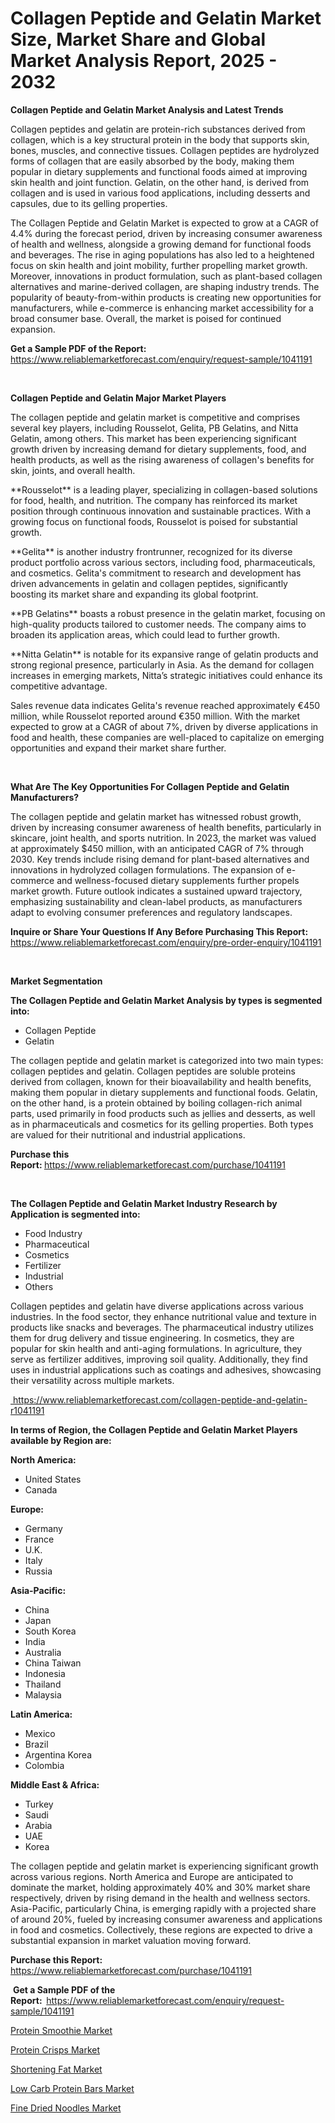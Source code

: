 <p><h1>Collagen Peptide and Gelatin Market Size, Market Share and Global Market Analysis Report, 2025 - 2032</h1></p><p><strong>Collagen Peptide and Gelatin Market Analysis and Latest Trends</strong></p>
<p><p>Collagen peptides and gelatin are protein-rich substances derived from collagen, which is a key structural protein in the body that supports skin, bones, muscles, and connective tissues. Collagen peptides are hydrolyzed forms of collagen that are easily absorbed by the body, making them popular in dietary supplements and functional foods aimed at improving skin health and joint function. Gelatin, on the other hand, is derived from collagen and is used in various food applications, including desserts and capsules, due to its gelling properties.</p><p>The Collagen Peptide and Gelatin Market is expected to grow at a CAGR of 4.4% during the forecast period, driven by increasing consumer awareness of health and wellness, alongside a growing demand for functional foods and beverages. The rise in aging populations has also led to a heightened focus on skin health and joint mobility, further propelling market growth. Moreover, innovations in product formulation, such as plant-based collagen alternatives and marine-derived collagen, are shaping industry trends. The popularity of beauty-from-within products is creating new opportunities for manufacturers, while e-commerce is enhancing market accessibility for a broad consumer base. Overall, the market is poised for continued expansion.</p></p>
<p><strong>Get a Sample PDF of the Report:&nbsp;</strong> <a href="https://www.reliablemarketforecast.com/enquiry/request-sample/1041191?utm_campaign=2130&utm_medium=2&utm_source=Github&utm_content=ia&utm_term=07042025&utm_id=collagen-peptide-and-gelatin">https://www.reliablemarketforecast.com/enquiry/request-sample/1041191</a></p>
<p>&nbsp;</p>
<p><strong>Collagen Peptide and Gelatin Major Market Players</strong></p>
<p><p>The collagen peptide and gelatin market is competitive and comprises several key players, including Rousselot, Gelita, PB Gelatins, and Nitta Gelatin, among others. This market has been experiencing significant growth driven by increasing demand for dietary supplements, food, and health products, as well as the rising awareness of collagen's benefits for skin, joints, and overall health.</p><p>**Rousselot** is a leading player, specializing in collagen-based solutions for food, health, and nutrition. The company has reinforced its market position through continuous innovation and sustainable practices. With a growing focus on functional foods, Rousselot is poised for substantial growth.</p><p>**Gelita** is another industry frontrunner, recognized for its diverse product portfolio across various sectors, including food, pharmaceuticals, and cosmetics. Gelita's commitment to research and development has driven advancements in gelatin and collagen peptides, significantly boosting its market share and expanding its global footprint.</p><p>**PB Gelatins** boasts a robust presence in the gelatin market, focusing on high-quality products tailored to customer needs. The company aims to broaden its application areas, which could lead to further growth.</p><p>**Nitta Gelatin** is notable for its expansive range of gelatin products and strong regional presence, particularly in Asia. As the demand for collagen increases in emerging markets, Nitta’s strategic initiatives could enhance its competitive advantage.</p><p>Sales revenue data indicates Gelita's revenue reached approximately €450 million, while Rousselot reported around €350 million. With the market expected to grow at a CAGR of about 7%, driven by diverse applications in food and health, these companies are well-placed to capitalize on emerging opportunities and expand their market share further.</p></p>
<p>&nbsp;</p>
<p><strong>What Are The Key Opportunities For Collagen Peptide and Gelatin Manufacturers?</strong></p>
<p><p>The collagen peptide and gelatin market has witnessed robust growth, driven by increasing consumer awareness of health benefits, particularly in skincare, joint health, and sports nutrition. In 2023, the market was valued at approximately $450 million, with an anticipated CAGR of 7% through 2030. Key trends include rising demand for plant-based alternatives and innovations in hydrolyzed collagen formulations. The expansion of e-commerce and wellness-focused dietary supplements further propels market growth. Future outlook indicates a sustained upward trajectory, emphasizing sustainability and clean-label products, as manufacturers adapt to evolving consumer preferences and regulatory landscapes.</p></p>
<p><strong>Inquire or Share Your Questions If Any Before Purchasing This Report:</strong> <a href="https://www.reliablemarketforecast.com/enquiry/pre-order-enquiry/1041191?utm_campaign=2130&utm_medium=2&utm_source=Github&utm_content=ia&utm_term=07042025&utm_id=collagen-peptide-and-gelatin">https://www.reliablemarketforecast.com/enquiry/pre-order-enquiry/1041191</a></p>
<p>&nbsp;</p>
<p><strong>Market Segmentation</strong></p>
<p><strong>The Collagen Peptide and Gelatin Market Analysis by types is segmented into:</strong></p>
<p><ul><li>Collagen Peptide</li><li>Gelatin</li></ul></p>
<p><p>The collagen peptide and gelatin market is categorized into two main types: collagen peptides and gelatin. Collagen peptides are soluble proteins derived from collagen, known for their bioavailability and health benefits, making them popular in dietary supplements and functional foods. Gelatin, on the other hand, is a protein obtained by boiling collagen-rich animal parts, used primarily in food products such as jellies and desserts, as well as in pharmaceuticals and cosmetics for its gelling properties. Both types are valued for their nutritional and industrial applications.</p></p>
<p><strong>Purchase this Report:&nbsp;</strong><a href="https://www.reliablemarketforecast.com/purchase/1041191?utm_campaign=2130&utm_medium=2&utm_source=Github&utm_content=ia&utm_term=07042025&utm_id=collagen-peptide-and-gelatin">https://www.reliablemarketforecast.com/purchase/1041191</a></p>
<p>&nbsp;</p>
<p><strong>The Collagen Peptide and Gelatin Market Industry Research by Application is segmented into:</strong></p>
<p><ul><li>Food Industry</li><li>Pharmaceutical</li><li>Cosmetics</li><li>Fertilizer</li><li>Industrial</li><li>Others</li></ul></p>
<p><p>Collagen peptides and gelatin have diverse applications across various industries. In the food sector, they enhance nutritional value and texture in products like snacks and beverages. The pharmaceutical industry utilizes them for drug delivery and tissue engineering. In cosmetics, they are popular for skin health and anti-aging formulations. In agriculture, they serve as fertilizer additives, improving soil quality. Additionally, they find uses in industrial applications such as coatings and adhesives, showcasing their versatility across multiple markets.</p></p>
<p><a href="https://www.reliablemarketforecast.com/collagen-peptide-and-gelatin-r1041191?utm_campaign=2130&utm_medium=2&utm_source=Github&utm_content=ia&utm_term=07042025&utm_id=collagen-peptide-and-gelatin">&nbsp;https://www.reliablemarketforecast.com/collagen-peptide-and-gelatin-r1041191</a></p>
<p><strong>In terms of Region, the Collagen Peptide and Gelatin Market Players available by Region are:</strong></p>
<p>
    <p> <strong> North America: </strong>
        <ul>
            <li>United States</li>
            <li>Canada</li>
        </ul>
        </p> 
    <p> <strong> Europe: </strong>
        <ul>
            <li>Germany</li>
            <li>France</li>
            <li>U.K.</li>
            <li>Italy</li>
            <li>Russia</li>
        </ul>
        </p> 
    <p> <strong> Asia-Pacific: </strong>
        <ul>
            <li>China</li>
            <li>Japan</li>
            <li>South Korea</li>
            <li>India</li>
            <li>Australia</li>
            <li>China Taiwan</li>
            <li>Indonesia</li>
            <li>Thailand</li>
            <li>Malaysia</li>
        </ul>
        </p> 
    <p> <strong> Latin America: </strong>
        <ul>
            <li>Mexico</li>
            <li>Brazil</li>
            <li>Argentina Korea</li>
            <li>Colombia</li>
        </ul>
        </p> 
    <p> <strong> Middle East & Africa: </strong>
        <ul>
            <li>Turkey</li>
            <li>Saudi</li>
            <li>Arabia</li>
            <li>UAE</li>
            <li>Korea</li>
        </ul>
    </p>
    </p>
<p><p>The collagen peptide and gelatin market is experiencing significant growth across various regions. North America and Europe are anticipated to dominate the market, holding approximately 40% and 30% market share respectively, driven by rising demand in the health and wellness sectors. Asia-Pacific, particularly China, is emerging rapidly with a projected share of around 20%, fueled by increasing consumer awareness and applications in food and cosmetics. Collectively, these regions are expected to drive a substantial expansion in market valuation moving forward.</p></p>
<p><strong>Purchase this Report: </strong><a href="https://www.reliablemarketforecast.com/purchase/1041191?utm_campaign=2130&utm_medium=2&utm_source=Github&utm_content=ia&utm_term=07042025&utm_id=collagen-peptide-and-gelatin">https://www.reliablemarketforecast.com/purchase/1041191</a></p>
<p>&nbsp;<strong>Get a Sample PDF of the Report:&nbsp;&nbsp;</strong><a href="https://www.reliablemarketforecast.com/enquiry/request-sample/1041191?utm_campaign=2130&utm_medium=2&utm_source=Github&utm_content=ia&utm_term=07042025&utm_id=collagen-peptide-and-gelatin">https://www.reliablemarketforecast.com/enquiry/request-sample/1041191</a></p>
<p><strong></strong></p>
<p><p><a href="https://github.com/chillwervenu/Market-Research-Report-List-1/blob/main/protein-smoothie-market.md?utm_campaign=2130&utm_medium=2&utm_source=Github&utm_content=ia&utm_term=07042025&utm_id=collagen-peptide-and-gelatin">Protein Smoothie Market</a></p><p><a href="https://github.com/yodhafirorae/Market-Research-Report-List-1/blob/main/protein-crisps-market.md?utm_campaign=2130&utm_medium=2&utm_source=Github&utm_content=ia&utm_term=07042025&utm_id=collagen-peptide-and-gelatin">Protein Crisps Market</a></p><p><a href="https://github.com/marcayaminig/Market-Research-Report-List-1/blob/main/shortening-fat-market.md?utm_campaign=2130&utm_medium=2&utm_source=Github&utm_content=ia&utm_term=07042025&utm_id=collagen-peptide-and-gelatin">Shortening Fat Market</a></p><p><a href="https://github.com/busamoleankk/Market-Research-Report-List-1/blob/main/low-carb-protein-bars-market.md?utm_campaign=2130&utm_medium=2&utm_source=Github&utm_content=ia&utm_term=07042025&utm_id=collagen-peptide-and-gelatin">Low Carb Protein Bars Market</a></p><p><a href="https://github.com/awwqamet/Market-Research-Report-List-1/blob/main/fine-dried-noodles-market.md?utm_campaign=2130&utm_medium=2&utm_source=Github&utm_content=ia&utm_term=07042025&utm_id=collagen-peptide-and-gelatin">Fine Dried Noodles Market</a></p></p>